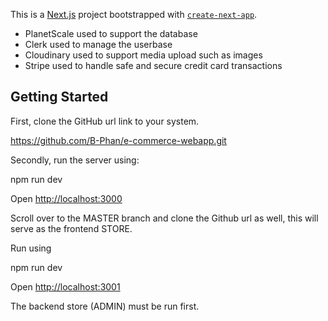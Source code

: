 This is a [Next.js](https://nextjs.org/) project bootstrapped with [`create-next-app`](https://github.com/vercel/next.js/tree/canary/packages/create-next-app).

- PlanetScale used to support the database
- Clerk used to manage the userbase
- Cloudinary used to support media upload such as images
- Stripe used to handle safe and secure credit card transactions

## Getting Started

First, clone the GitHub url link to your system.

https://github.com/B-Phan/e-commerce-webapp.git

Secondly, run the server using:

npm run dev

Open [http://localhost:3000](http://localhost:3000) 

Scroll over to the MASTER branch and clone the Github url as well, this will serve as the frontend STORE.

Run using 

npm run dev

Open [http://localhost:3001](http://localhost:3001) 

The backend store (ADMIN) must be run first.



